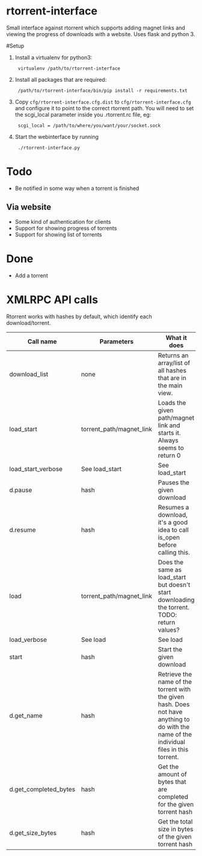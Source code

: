 # rtorrent-interface

Small interface against rtorrent which supports adding magnet links and
viewing the progress of downloads with a website. Uses flask and python
3.

#Setup
1. Install a virtualenv for python3:

        virtualenv /path/to/rtorrent-interface

2. Install all packages that are required:

        /path/to/rtorrent-interface/bin/pip install -r requirements.txt

3. Copy `cfg/rtorrent-interface.cfg.dist` to `cfg/rtorrent-interface.cfg`
and configure it to point to the correct rtorrent path. You will need
to set the scgi_local parameter inside you .rtorrent.rc file, eg:

        scgi_local = /path/to/where/you/want/your/socket.sock

4. Start the webinterface by running

        ./rtorrent-interface.py

# Todo
* Be notified in some way when a torrent is finished

## Via website
* Some kind of authentication for clients
* Support for showing progress of torrents
* Support for showing list of torrents

# Done
* Add a torrent

# XMLRPC API calls

Rtorrent works with hashes by default, which identify each
download/torrent.

<table>
    <thead>
        <th>Call name</th>
        <th>Parameters</th>
        <th>What it does</th>
    </thead>
    <tbody>
        <tr>
            <td>download_list</td>
            <td>none</td>
            <td>Returns an array/list of all hashes that are in the main view.</td>
        </tr>
        <tr>
            <td>load_start</td>
            <td>torrent_path/magnet_link</td>
            <td>Loads the given path/magnet link and starts it. Always seems to return 0</td>
        </tr>
        <tr>
            <td>load_start_verbose</td>
            <td>See load_start</td>
            <td>See load_start</td>
        </tr>
        <tr>
            <td>d.pause</td>
            <td>hash</td>
            <td>Pauses the given download</td>
        </tr>
        <tr>
            <td>d.resume</td>
            <td>hash</td>
            <td>Resumes a download, it's a good idea to call is_open before calling this.</td>
        </tr>
        <tr>
            <td>load</td>
            <td>torrent_path/magnet_link</td>
            <td>Does the same as load_start but doesn't start downloading the torrent. TODO: return values?</td>
        </tr>
        <tr>
            <td>load_verbose</td>
            <td>See load</td>
            <td>See load</td>
        </tr>
        <tr>
            <td>start</td>
            <td>hash</td>
            <td>Start the given download</td>
        </tr>
        <tr>
            <td>d.get_name</td>
            <td>hash</td>
            <td>Retrieve the name of the torrent with the given hash. Does not have anything to do with the
            name of the individual files in this torrent.</td>
        </tr>
        <tr>
            <td>d.get_completed_bytes</td>
            <td>hash</td>
            <td>Get the amount of bytes that are completed for the given torrent hash</td>
        </tr>
        <tr>
            <td>d.get_size_bytes</td>
            <td>hash</td>
            <td>Get the total size in bytes of the given torrent hash</td>
        </tr>    
    </tbody>
</table>
